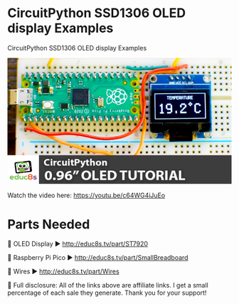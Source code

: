 # CircuitPython SSD1306 OLED display Examples
 CircuitPython SSD1306 OLED display Examples

<p align="center">
  <img src="preview.jpg" alt="Running Sketch" width="640">
</p>

Watch the video here: https://youtu.be/c64WG4iJuEo

# Parts Needed

🛒 OLED Display ▶ http://educ8s.tv/part/ST7920

🛒 Raspberry Pi Pico ▶ http://educ8s.tv/part/SmallBreadboard

🛒 Wires ▶ http://educ8s.tv/part/Wires


💖 Full disclosure: All of the links above are affiliate links. I get a small percentage of each sale they generate. Thank you for your support!
